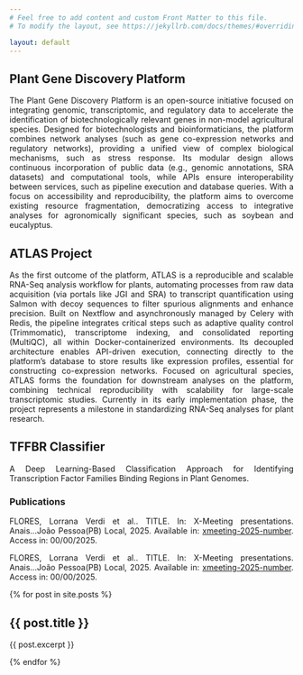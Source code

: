 ```yaml
---
# Feel free to add content and custom Front Matter to this file.
# To modify the layout, see https://jekyllrb.com/docs/themes/#overriding-theme-defaults

layout: default
---
```


## Plant Gene Discovery Platform

<p align="justify">
    The Plant Gene Discovery Platform is an open-source initiative focused on integrating genomic, transcriptomic, and regulatory data to accelerate the identification of biotechnologically relevant genes in non-model agricultural species. Designed for biotechnologists and bioinformaticians, the platform combines network analyses (such as gene co-expression networks and regulatory networks), providing a unified view of complex biological mechanisms, such as stress response. Its modular design allows continuous incorporation of public data (e.g., genomic annotations, SRA datasets) and computational tools, while APIs ensure interoperability between services, such as pipeline execution and database queries. With a focus on accessibility and reproducibility, the platform aims to overcome existing resource fragmentation, democratizing access to integrative analyses for agronomically significant species, such as soybean and eucalyptus. 
</p>

## ATLAS Project

<p align="justify">
    As the first outcome of the platform, ATLAS is a reproducible and scalable RNA-Seq analysis workflow for plants, automating processes from raw data acquisition (via portals like JGI and SRA) to transcript quantification using Salmon with decoy sequences to filter spurious alignments and enhance precision. Built on Nextflow and asynchronously managed by Celery with Redis, the pipeline integrates critical steps such as adaptive quality control (Trimmomatic), transcriptome indexing, and consolidated reporting (MultiQC), all within Docker-containerized environments. Its decoupled architecture enables API-driven execution, connecting directly to the platform’s database to store results like expression profiles, essential for constructing co-expression networks. Focused on agricultural species, ATLAS forms the foundation for downstream analyses on the platform, combining technical reproducibility with scalability for large-scale transcriptomic studies. Currently in its early implementation phase, the project represents a milestone in standardizing RNA-Seq analyses for plant research.
</p>

## TFFBR Classifier

<p align="justify">
A Deep Learning-Based Classification Approach for Identifying Transcription Factor Families Binding Regions in Plant Genomes.
</p>

### Publications

<p align="justify">
FLORES, Lorrana Verdi et al.. TITLE. In: X-Meeting presentations. Anais...João Pessoa(PB) Local, 2025. Available in: <a href="" target="_blank">xmeeting-2025-number</a>. Access in: 00/00/2025.
</p>

<p align="justify">
FLORES, Lorrana Verdi et al.. TITLE. In: X-Meeting presentations. Anais...João Pessoa(PB) Local, 2025. Available in: <a href="" target="_blank">xmeeting-2025-number</a>. Access in: 00/00/2025.
</p>

{% for post in site.posts %}

  <h2>{{ post.title }}</h2>
  <p>{{ post.excerpt }}</p>
{% endfor %}
